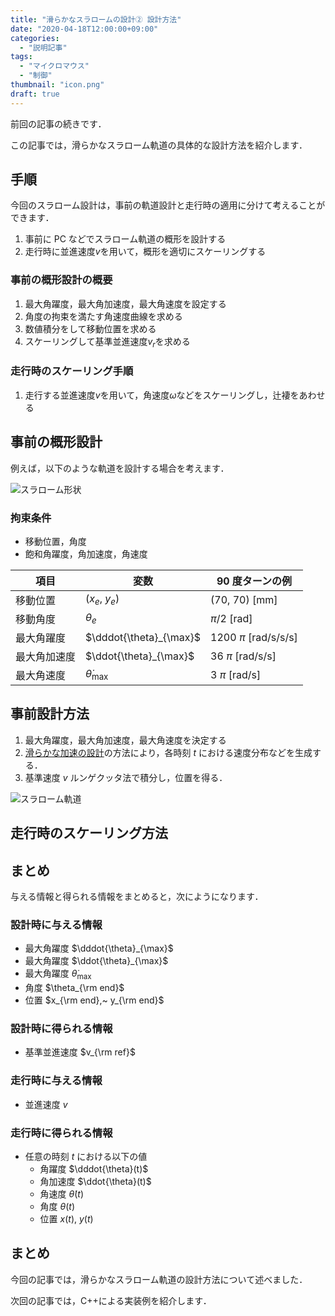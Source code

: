 ```yaml
---
title: "滑らかなスラロームの設計② 設計方法"
date: "2020-04-18T12:00:00+09:00"
categories:
  - "説明記事"
tags:
  - "マイクロマウス"
  - "制御"
thumbnail: "icon.png"
draft: true
---
```


前回の記事の続きです．

この記事では，滑らかなスラローム軌道の具体的な設計方法を紹介します．

<!--more-->

## 手順

今回のスラローム設計は，事前の軌道設計と走行時の適用に分けて考えることができます．

1. 事前に PC などでスラローム軌道の概形を設計する
2. 走行時に並進速度$v$を用いて，概形を適切にスケーリングする

### 事前の概形設計の概要

1. 最大角躍度，最大角加速度，最大角速度を設定する
2. 角度の拘束を満たす角速度曲線を求める
3. 数値積分をして移動位置を求める
4. スケーリングして基準並進速度$v_r$を求める

### 走行時のスケーリング手順

1. 走行する並進速度$v$を用いて，角速度$\omega$などをスケーリングし，辻褄をあわせる

## 事前の概形設計

例えば，以下のような軌道を設計する場合を考えます．

![スラローム形状](shape/shape_2_xy.svg)

### 拘束条件

- 移動位置，角度
- 飽和角躍度，角加速度，角速度

| 項目         | 変数                    | 90 度ターンの例        |
| ------------ | ----------------------- | ---------------------- |
| 移動位置     | $(x_e,~y_e)$            | (70, 70) [mm]          |
| 移動角度     | $\theta_e$              | $\pi/2$ [rad]          |
| 最大角躍度   | $\dddot{\theta}_{\max}$ | 1200 $\pi$ [rad/s/s/s] |
| 最大角加速度 | $\ddot{\theta}_{\max}$  | 36 $\pi$ [rad/s/s]     |
| 最大角速度   | $\dot{\theta}_{\max}$   | 3 $\pi$ [rad/s]        |

## 事前設計方法

1. 最大角躍度，最大角加速度，最大角速度を決定する
2. [滑らかな加速の設計](/posts/2018-04-29-accel-designer1)の方法により，各時刻 $t$ における速度分布などを生成する．
3. 基準速度 $v$ ルンゲクッタ法で積分し，位置を得る．

![スラローム軌道](shape/shape_2_t.svg)

## 走行時のスケーリング方法

## まとめ

与える情報と得られる情報をまとめると，次にようになります．

### 設計時に与える情報

- 最大角躍度 $\dddot{\theta}_{\max}$
- 最大角躍度 $\ddot{\theta}_{\max}$
- 最大角躍度 $\dot{\theta}_{\max}$
- 角度 $\theta_{\rm end}$
- 位置 $x_{\rm end},~ y_{\rm end}$

### 設計時に得られる情報

- 基準並進速度 $v_{\rm ref}$

### 走行時に与える情報

- 並進速度 $v$

### 走行時に得られる情報

- 任意の時刻 $t$ における以下の値
  - 角躍度 $\dddot{\theta}(t)$
  - 角加速度 $\ddot{\theta}(t)$
  - 角速度 $\dot{\theta}(t)$
  - 角度 $\theta(t)$
  - 位置 $x(t)$, $y(t)$

## まとめ

今回の記事では，滑らかなスラローム軌道の設計方法について述べました．

次回の記事では，C++による実装例を紹介します．

<script type="text/x-mathjax-config">
    MathJax.Hub.Config({tex2jax: {inlineMath: [['$','$'], ['\\(','\\)']]}});
</script>
